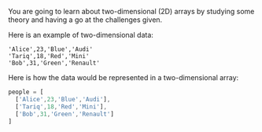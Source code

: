 You are going to learn about two-dimensional (2D) arrays by studying some theory and having a go at the challenges given.

Here is an example of two-dimensional data:

```javscript
'Alice',23,'Blue','Audi'
'Tariq',18,'Red','Mini'
'Bob',31,'Green','Renault'
```

Here is how the data would be represented in a two-dimensional array:

```javascript
people = [ 
  ['Alice',23,'Blue','Audi'],
  ['Tariq',18,'Red','Mini'],
  ['Bob',31,'Green','Renault'] 
]
```
